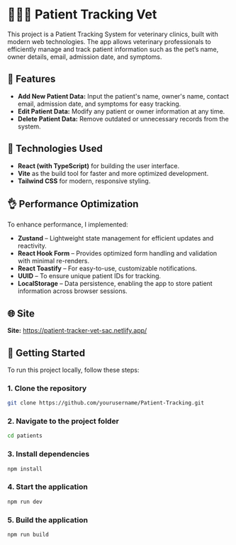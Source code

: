 # 👩‍⚕️🐶 Patient Tracking Vet

This project is a Patient Tracking System for veterinary clinics, built with modern web technologies. The app allows veterinary professionals to efficiently manage and track patient information such as the pet’s name, owner details, email, admission date, and symptoms.

## :star2: Features
- **Add New Patient Data:** Input the patient's name, owner's name, contact email, admission date, and symptoms for easy tracking.
- **Edit Patient Data:** Modify any patient or owner information at any time.
- **Delete Patient Data:** Remove outdated or unnecessary records from the system.

## :pushpin: Technologies Used
- **React (with TypeScript)** for building the user interface.
- **Vite** as the build tool for faster and more optimized development.
- **Tailwind CSS** for modern, responsive styling.

## :ok_hand: Performance Optimization

To enhance performance, I implemented:

- **Zustand** – Lightweight state management for efficient updates and reactivity.
- **React Hook Form** – Provides optimized form handling and validation with minimal re-renders.
- **React Toastify** – For easy-to-use, customizable notifications.
- **UUID** – To ensure unique patient IDs for tracking.
- **LocalStorage** – Data persistence, enabling the app to store patient information across browser sessions.

## :globe_with_meridians: Site
**Site:** https://patient-tracker-vet-sac.netlify.app/

## 🚀 Getting Started

To run this project locally, follow these steps:

### 1. Clone the repository
```bash
git clone https://github.com/yourusername/Patient-Tracking.git
```
### 2. Navigate to the project folder
```bash
cd patients
```
### 3. Install dependencies
```bash
npm install
```
### 4. Start the application
```bash
npm run dev
```
### 5. Build the application
```bash
npm run build
```